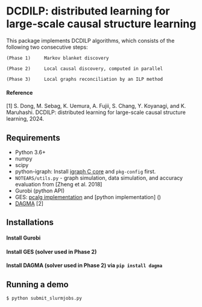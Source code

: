 # DCDILP: distributed learning for large-scale causal structure learning

This package implements DCDILP algorithms, which consists of the
following two consecutive steps:

    (Phase 1)     Markov blanket discovery 

    (Phase 2)     Local causal discovery, computed in parallel 

    (Phase 3)     Local graphs reconciliation by an ILP method 
            

#### Reference 

[1] S. Dong, M. Sebag, K. Uemura, A. Fujii, S. Chang, Y. Koyanagi, and K. Maruhashi. DCDILP: distributed learning for large-scale causal structure learning, 2024. 



## Requirements

- Python 3.6+
- numpy
- scipy
- python-igraph: Install [igraph C core](https://igraph.org/c/) and `pkg-config` first.
- `NOTEARS/utils.py` - graph simulation, data simulation, and accuracy evaluation from [Zheng et al. 2018]
- Gurobi (python API)
- GES: [pcalg implementation]( ) and [python implementation] ()
- [DAGMA](https://github.com/kevinsbello/dagma) [2] 


## Installations

#### Install Gurobi 

#### Install GES (solver used in Phase 2) 

#### Install DAGMA (solver used in Phase 2)  via `pip install dagma` 


## Running a demo

```bash
$ python submit_slurmjobs.py  
```


